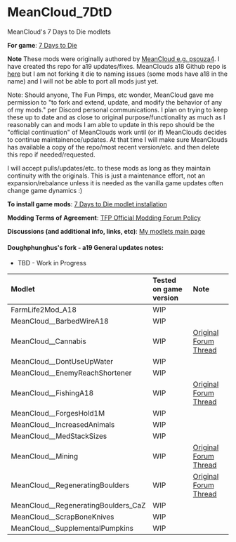 # MeanCloud_7DtD
MeanCloud's 7 Days to Die modlets

**For game**: [7 Days to Die](https://7daystodie.com)

**Note**
These mods were originally authored by [MeanCloud  e.g. psouza4](https://community.7daystodie.com/profile/9310-psouza4). I have created ths repo for a19 updates/fixes.  MeanClouds a18 Github repo is [here](https://github.com/psouza4/MeanCloud_7DtD) but I am not forking it die to naming issues (some mods have a18 in the name) and I will not be able to port all mods just yet.

Note: Should anyone, The Fun Pimps, etc wonder, MeanCloud gave me permission to "to fork and extend, update, and modify the behavior of any of my mods." per Discord personal communications. I plan on trying to keep these up to date and as close to original purpose/functionality as much as I reasonably can and mods I am able to update in this repo should be the "official continuation" of MeanClouds work until (or if) MeanClouds decides to continue maintainence/updates.  At that time I will make sure MeanClouds has available a copy of the repo/most recent version/etc. and then delete this repo if needed/requested.

I will accept pulls/updates/etc. to these mods as long as they maintain continuity with the originals.  This is just a maintenance effort, not an expansion/rebalance unless it is needed as the vanilla game updates often change game dynamics :)

**To install game mods**: [7 Days to Die modlet installation](https://gist.github.com/doughphunghus/a1907c5f63b5fe79bd823965328f25bf)

**Modding Terms of Agreement**: [TFP Official Modding Forum Policy ](https://community.7daystodie.com/topic/4189-tfp-official-modding-forum-policy/)

**Discussions (and additional info, links, etc)**: [My modlets main page](https://community.7daystodie.com/topic/17197-doughs-modlets)

#### Doughphunghus's fork - a19 General updates notes:
- TBD - Work in Progress

| Modlet | Tested on game version  | Note |
| :------------ | :------------- | :------------- |
| FarmLife2Mod_A18 | WIP | |
| MeanCloud__BarbedWireA18 | WIP | |
| MeanCloud__Cannabis | WIP | [Original Forum Thread](https://community.7daystodie.com/topic/15554-meanclouds-cannabis-modlet-a18/)|
| MeanCloud__DontUseUpWater | WIP | |
| MeanCloud__EnemyReachShortener | WIP | |
| MeanCloud__FishingA18 | WIP | [Original Forum Thread](https://community.7daystodie.com/topic/14889-meanclouds-fishing-modlet-a18/)|
| MeanCloud__ForgesHold1M | WIP | |
| MeanCloud__IncreasedAnimals | WIP | |
| MeanCloud__MedStackSizes | WIP | |
| MeanCloud__Mining | WIP | [Original Forum Thread](https://community.7daystodie.com/topic/15288-meanclouds-mining-modlet-a18-with-copper-zinc-and-excavators/)|
| MeanCloud__RegeneratingBoulders | WIP | [Original Forum Thread](https://community.7daystodie.com/topic/14622-regenerating-boulders-modlet/)|
| MeanCloud__RegeneratingBoulders_CaZ | WIP | |
| MeanCloud__ScrapBoneKnives | WIP | |
| MeanCloud__SupplementalPumpkins | WIP | |
